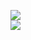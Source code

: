 [![](https://img.shields.io/badge/Made%20With-Github%20Spray-lightgrey.svg?style=for-the-badge&logo=github)](https://github.com/Annihil/github-spray#25145)  
[![](https://i.imgur.com/2DrTn0Z.gif)](https://github.com/Annihil/github-spray)